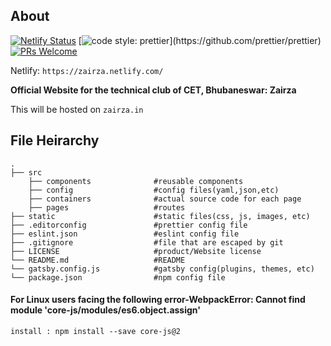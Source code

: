 ## About

[![Netlify Status](https://api.netlify.com/api/v1/badges/7e3456d2-905d-4146-a3cd-1fef5395407e/deploy-status)](https://app.netlify.com/sites/zairza/deploys) 
[![code style: prettier](https://img.shields.io/badge/code_style-prettier-ff69b4.svg?)](https://github.com/prettier/prettier)
[![PRs Welcome](https://img.shields.io/badge/PRs%20-welcome-brightgreen.svg)](https://github.com/madlabsinc/mevn-cli/pull/new)

Netlify: `https://zairza.netlify.com/`

**Official Website for the technical club of CET, Bhubaneswar: Zairza**

This will be hosted on `zairza.in`


## File Heirarchy

```
.
├── src     
    ├── components              #reusable components
    ├── config                  #config files(yaml,json,etc)
    ├── containers              #actual source code for each page
    ├── pages                   #routes
├── static                      #static files(css, js, images, etc)                    
├── .editorconfig               #prettier config file                     
├── eslint.json                 #eslint config file                  
├── .gitignore                  #file that are escaped by git                   
├── LICENSE                     #product/Website license
└── README.md                   #README
└── gatsby.config.js            #gatsby config(plugins, themes, etc)
└── package.json                #npm config file
```
#### For Linux users facing the following error-WebpackError: Cannot find module 'core-js/modules/es6.object.assign' 

`install : npm install --save core-js@2`
